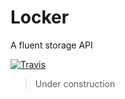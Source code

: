 # Locker
A fluent storage API

[![Travis](https://img.shields.io/travis/tymondesigns/locker.svg?style=flat-square)](https://travis-ci.org/tymondesigns/locker)

> Under construction
